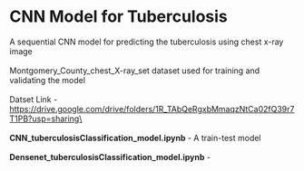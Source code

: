 # CNN Model for Tuberculosis
A sequential CNN model for predicting the tuberculosis using chest x-ray image \
\
Montgomery_County_chest_X-ray_set dataset used for training and validating the model\
\
Datset Link - https://drive.google.com/drive/folders/1R_TAbQeRgxbMmaqzNtCa02fQ39r7T1PB?usp=sharing\
\
\
**CNN_tuberculosisClassification_model.ipynb** - A train-test model\
\
**Densenet_tuberculosisClassification_model.ipynb** - 


